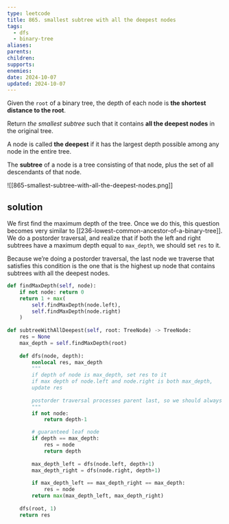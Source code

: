 ```yaml
---
type: leetcode
title: 865. smallest subtree with all the deepest nodes
tags:
  - dfs
  - binary-tree
aliases: 
parents: 
children: 
supports: 
enemies: 
date: 2024-10-07
updated: 2024-10-07
---
```


Given the `root` of a binary tree, the depth of each node is **the shortest distance to the root**.

Return _the smallest subtree_ such that it contains **all the deepest nodes** in the original tree.

A node is called **the deepest** if it has the largest depth possible among any node in the entire tree.

The **subtree** of a node is a tree consisting of that node, plus the set of all descendants of that node.

![[865-smallest-subtree-with-all-the-deepest-nodes.png]]

## solution

We first find the maximum depth of the tree. Once we do this, this question becomes very similar to [[236-lowest-common-ancestor-of-a-binary-tree]]. We do a postorder traversal, and realize that if both the left and right subtrees have a maximum depth equal to `max_depth`, we should set `res` to it.

Because we’re doing a postorder traversal, the last node we traverse that satisfies this condition is the one that is the highest up node that contains subtrees with all the deepest nodes.

```python
def findMaxDepth(self, node):
	if not node: return 0
	return 1 + max(
		self.findMaxDepth(node.left),
		self.findMaxDepth(node.right)
	)
  
def subtreeWithAllDeepest(self, root: TreeNode) -> TreeNode:
	res = None
	max_depth = self.findMaxDepth(root)
	  
	def dfs(node, depth):
		nonlocal res, max_depth
		"""
		if depth of node is max_depth, set res to it
		if max depth of node.left and node.right is both max_depth,
		update res
		
		postorder traversal processes parent last, so we should always update res if we see another node that contains max depth in left and right subtree
		"""
		if not node:
			return depth-1

		# guaranteed leaf node
		if depth == max_depth:
			res = node
			return depth
		  
		max_depth_left = dfs(node.left, depth+1)
		max_depth_right = dfs(node.right, depth+1)
		  
		if max_depth_left == max_depth_right == max_depth:
			res = node
		return max(max_depth_left, max_depth_right)
	  
	dfs(root, 1)
	return res
```
